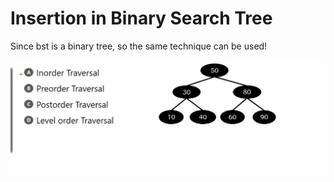 # Insertion in Binary Search Tree

Since bst is a binary tree, so the same technique can be used!

<img src='../assets/186_1.png'></img>
